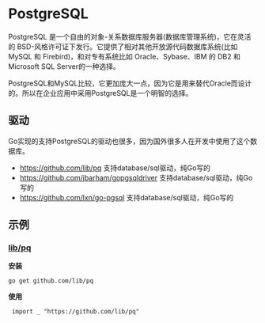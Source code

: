 # PostgreSQL
PostgreSQL 是一个自由的对象-关系数据库服务器(数据库管理系统)，它在灵活的 BSD-风格许可证下发行。它提供了相对其他开放源代码数据库系统(比如 MySQL 和 Firebird)，和对专有系统比如 Oracle、Sybase、IBM 的 DB2 和 Microsoft SQL Server的一种选择。

PostgreSQL和MySQL比较，它更加庞大一点，因为它是用来替代Oracle而设计的。所以在企业应用中采用PostgreSQL是一个明智的选择。

## 驱动
Go实现的支持PostgreSQL的驱动也很多，因为国外很多人在开发中使用了这个数据库。

* https://github.com/lib/pq 支持database/sql驱动，纯Go写的
* https://github.com/jbarham/gopgsqldriver 支持database/sql驱动，纯Go写的
* https://github.com/lxn/go-pgsql 支持database/sql驱动，纯Go写的

## 示例
### [lib/pq]()
**安装**
```
go get github.com/lib/pq
```
**使用**
```
 import _ "https://github.com/lib/pq"
```
